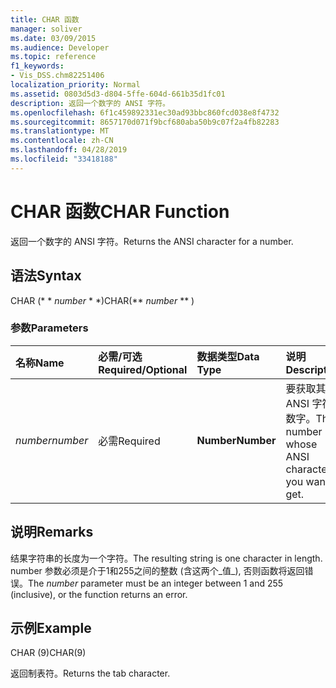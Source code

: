 ```yaml
---
title: CHAR 函数
manager: soliver
ms.date: 03/09/2015
ms.audience: Developer
ms.topic: reference
f1_keywords:
- Vis_DSS.chm82251406
localization_priority: Normal
ms.assetid: 0803d5d3-d804-5ffe-604d-661b35d1fc01
description: 返回一个数字的 ANSI 字符。
ms.openlocfilehash: 6f1c459892331ec30ad93bbc860fcd038e8f4732
ms.sourcegitcommit: 8657170d071f9bcf680aba50b9c07f2a4fb82283
ms.translationtype: MT
ms.contentlocale: zh-CN
ms.lasthandoff: 04/28/2019
ms.locfileid: "33418188"
---
```

# <a name="char-function"></a><span data-ttu-id="34b70-103">CHAR 函数</span><span class="sxs-lookup"><span data-stu-id="34b70-103">CHAR Function</span></span>

<span data-ttu-id="34b70-104">返回一个数字的 ANSI 字符。</span><span class="sxs-lookup"><span data-stu-id="34b70-104">Returns the ANSI character for a number.</span></span>
  
## <a name="syntax"></a><span data-ttu-id="34b70-105">语法</span><span class="sxs-lookup"><span data-stu-id="34b70-105">Syntax</span></span>

<span data-ttu-id="34b70-106">CHAR (\* \* *number* \* \*)</span><span class="sxs-lookup"><span data-stu-id="34b70-106">CHAR(\*\* *number* \*\* )</span></span> 
  
### <a name="parameters"></a><span data-ttu-id="34b70-107">参数</span><span class="sxs-lookup"><span data-stu-id="34b70-107">Parameters</span></span>

|<span data-ttu-id="34b70-108">**名称**</span><span class="sxs-lookup"><span data-stu-id="34b70-108">**Name**</span></span>|<span data-ttu-id="34b70-109">**必需/可选**</span><span class="sxs-lookup"><span data-stu-id="34b70-109">**Required/Optional**</span></span>|<span data-ttu-id="34b70-110">**数据类型**</span><span class="sxs-lookup"><span data-stu-id="34b70-110">**Data Type**</span></span>|<span data-ttu-id="34b70-111">**说明**</span><span class="sxs-lookup"><span data-stu-id="34b70-111">**Description**</span></span>|
|:-----|:-----|:-----|:-----|
| <span data-ttu-id="34b70-112">_number_</span><span class="sxs-lookup"><span data-stu-id="34b70-112">_number_</span></span> <br/> |<span data-ttu-id="34b70-113">必需</span><span class="sxs-lookup"><span data-stu-id="34b70-113">Required</span></span>  <br/> |<span data-ttu-id="34b70-114">**Number**</span><span class="sxs-lookup"><span data-stu-id="34b70-114">**Number**</span></span> <br/> |<span data-ttu-id="34b70-115">要获取其 ANSI 字符的数字。</span><span class="sxs-lookup"><span data-stu-id="34b70-115">The number whose ANSI character you want to get.</span></span>  <br/> |
   
## <a name="remarks"></a><span data-ttu-id="34b70-116">说明</span><span class="sxs-lookup"><span data-stu-id="34b70-116">Remarks</span></span>

<span data-ttu-id="34b70-117">结果字符串的长度为一个字符。</span><span class="sxs-lookup"><span data-stu-id="34b70-117">The resulting string is one character in length.</span></span> <span data-ttu-id="34b70-118">number 参数必须是介于1和255之间的整数 (含这两个_值_), 否则函数将返回错误。</span><span class="sxs-lookup"><span data-stu-id="34b70-118">The  _number_ parameter must be an integer between 1 and 255 (inclusive), or the function returns an error.</span></span> 
  
## <a name="example"></a><span data-ttu-id="34b70-119">示例</span><span class="sxs-lookup"><span data-stu-id="34b70-119">Example</span></span>

<span data-ttu-id="34b70-120">CHAR (9)</span><span class="sxs-lookup"><span data-stu-id="34b70-120">CHAR(9)</span></span> 
  
<span data-ttu-id="34b70-121">返回制表符。</span><span class="sxs-lookup"><span data-stu-id="34b70-121">Returns the tab character.</span></span> 
  

